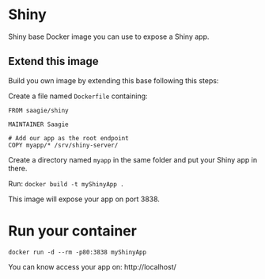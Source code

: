 # Shiny

Shiny base Docker image you can use to expose a Shiny app.

## Extend this image

Build you own image by extending this base following this steps:

Create a file named `Dockerfile` containing:

```
FROM saagie/shiny

MAINTAINER Saagie

# Add our app as the root endpoint
COPY myapp/* /srv/shiny-server/
```

Create a directory named `myapp` in the same folder and put your Shiny app in there.

Run:
`docker build -t myShinyApp .`

This image will expose your app on port 3838.

# Run your container

`docker run -d --rm -p80:3838 myShinyApp`

You can know access your app on: http://localhost/
